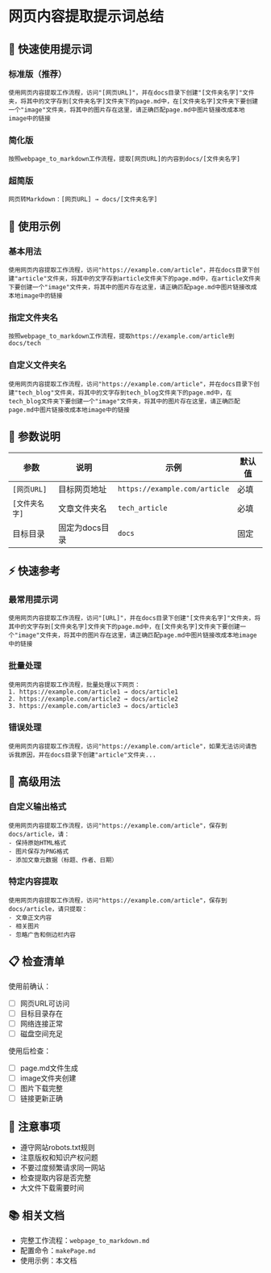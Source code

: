 # 网页内容提取提示词总结

## 🚀 快速使用提示词

### 标准版（推荐）
```
使用网页内容提取工作流程，访问"[网页URL]"，并在docs目录下创建"[文件夹名字]"文件夹，将其中的文字存到[文件夹名字]文件夹下的page.md中，在[文件夹名字]文件夹下要创建一个"image"文件夹，将其中的图片存在这里，请正确匹配page.md中图片链接改成本地image中的链接
```

### 简化版
```
按照webpage_to_markdown工作流程，提取[网页URL]的内容到docs/[文件夹名字]
```

### 超简版
```
网页转Markdown：[网页URL] → docs/[文件夹名字]
```

## 📝 使用示例

### 基本用法
```
使用网页内容提取工作流程，访问"https://example.com/article"，并在docs目录下创建"article"文件夹，将其中的文字存到article文件夹下的page.md中，在article文件夹下要创建一个"image"文件夹，将其中的图片存在这里，请正确匹配page.md中图片链接改成本地image中的链接
```

### 指定文件夹名
```
按照webpage_to_markdown工作流程，提取https://example.com/article到docs/tech
```

### 自定义文件夹名
```
使用网页内容提取工作流程，访问"https://example.com/article"，并在docs目录下创建"tech_blog"文件夹，将其中的文字存到tech_blog文件夹下的page.md中，在tech_blog文件夹下要创建一个"image"文件夹，将其中的图片存在这里，请正确匹配page.md中图片链接改成本地image中的链接
```

## 🎯 参数说明

| 参数 | 说明 | 示例 | 默认值 |
|------|------|------|--------|
| `[网页URL]` | 目标网页地址 | `https://example.com/article` | 必填 |
| `[文件夹名字]` | 文章文件夹名 | `tech_article` | 必填 |
| 目标目录 | 固定为docs目录 | `docs` | 固定 |

## ⚡ 快速参考

### 最常用提示词
```
使用网页内容提取工作流程，访问"[URL]"，并在docs目录下创建"[文件夹名字]"文件夹，将其中的文字存到[文件夹名字]文件夹下的page.md中，在[文件夹名字]文件夹下要创建一个"image"文件夹，将其中的图片存在这里，请正确匹配page.md中图片链接改成本地image中的链接
```

### 批量处理
```
使用网页内容提取工作流程，批量处理以下网页：
1. https://example.com/article1 → docs/article1
2. https://example.com/article2 → docs/article2
3. https://example.com/article3 → docs/article3
```

### 错误处理
```
使用网页内容提取工作流程，访问"https://example.com/article"，如果无法访问请告诉我原因，并在docs目录下创建"article"文件夹...
```

## 🔧 高级用法

### 自定义输出格式
```
使用网页内容提取工作流程，访问"https://example.com/article"，保存到docs/article，请：
- 保持原始HTML格式
- 图片保存为PNG格式
- 添加文章元数据（标题、作者、日期）
```

### 特定内容提取
```
使用网页内容提取工作流程，访问"https://example.com/article"，保存到docs/article，请只提取：
- 文章正文内容
- 相关图片
- 忽略广告和侧边栏内容
```

## 📋 检查清单

使用前确认：
- [ ] 网页URL可访问
- [ ] 目标目录存在
- [ ] 网络连接正常
- [ ] 磁盘空间充足

使用后检查：
- [ ] page.md文件生成
- [ ] image文件夹创建
- [ ] 图片下载完整
- [ ] 链接更新正确

## 🚨 注意事项

- 遵守网站robots.txt规则
- 注意版权和知识产权问题
- 不要过度频繁请求同一网站
- 检查提取内容是否完整
- 大文件下载需要时间

## 📚 相关文档

- 完整工作流程：`webpage_to_markdown.md`
- 配置命令：`makePage.md`
- 使用示例：本文档
